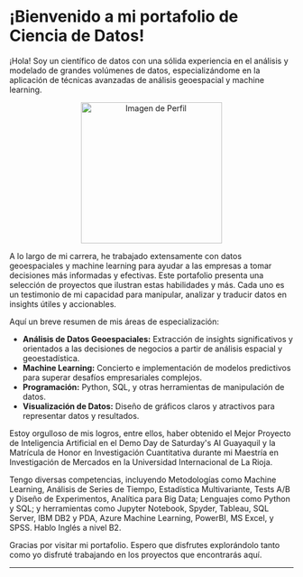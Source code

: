 # ¡Bienvenido a mi portafolio de Ciencia de Datos!

¡Hola! Soy un científico de datos con una sólida experiencia en el análisis y modelado de grandes volúmenes de datos, especializándome en la aplicación de técnicas avanzadas de análisis geoespacial y machine learning.

<p align="center">
  <img src="https://drive.google.com/uc?export=view&id=1lrzQQfgcOMl-UMNy2115k3AAWZFiauuR" alt="Imagen de Perfil" width="250" height="250">
</p>

A lo largo de mi carrera, he trabajado extensamente con datos geoespaciales y machine learning para ayudar a las empresas a tomar decisiones más informadas y efectivas. Este portafolio presenta una selección de proyectos que ilustran estas habilidades y más. Cada uno es un testimonio de mi capacidad para manipular, analizar y traducir datos en insights útiles y accionables.

Aquí un breve resumen de mis áreas de especialización:

* **Análisis de Datos Geoespaciales:** Extracción de insights significativos y orientados a las decisiones de negocios a partir de análisis espacial y geoestadística.
* **Machine Learning:** Concierto e implementación de modelos predictivos para superar desafíos empresariales complejos.
* **Programación:** Python, SQL, y otras herramientas de manipulación de datos.
* **Visualización de Datos:** Diseño de gráficos claros y atractivos para representar datos y resultados.

Estoy orgulloso de mis logros, entre ellos, haber obtenido el Mejor Proyecto de Inteligencia Artificial en el Demo Day de Saturday's AI Guayaquil y la Matrícula de Honor en Investigación Cuantitativa durante mi Maestría en Investigación de Mercados en la Universidad Internacional de La Rioja.

Tengo diversas competencias, incluyendo Metodologías como Machine Learning, Análisis de Series de Tiempo, Estadística Multivariante, Tests A/B y Diseño de Experimentos, Analítica para Big Data; Lenguajes como Python y SQL; y herramientas como Jupyter Notebook, Spyder, Tableau, SQL Server, IBM DB2 y PDA, Azure Machine Learning, PowerBI, MS Excel, y SPSS. Hablo Inglés a nivel B2.

Gracias por visitar mi portafolio. Espero que disfrutes explorándolo tanto como yo disfruté trabajando en los proyectos que encontrarás aquí.

___
